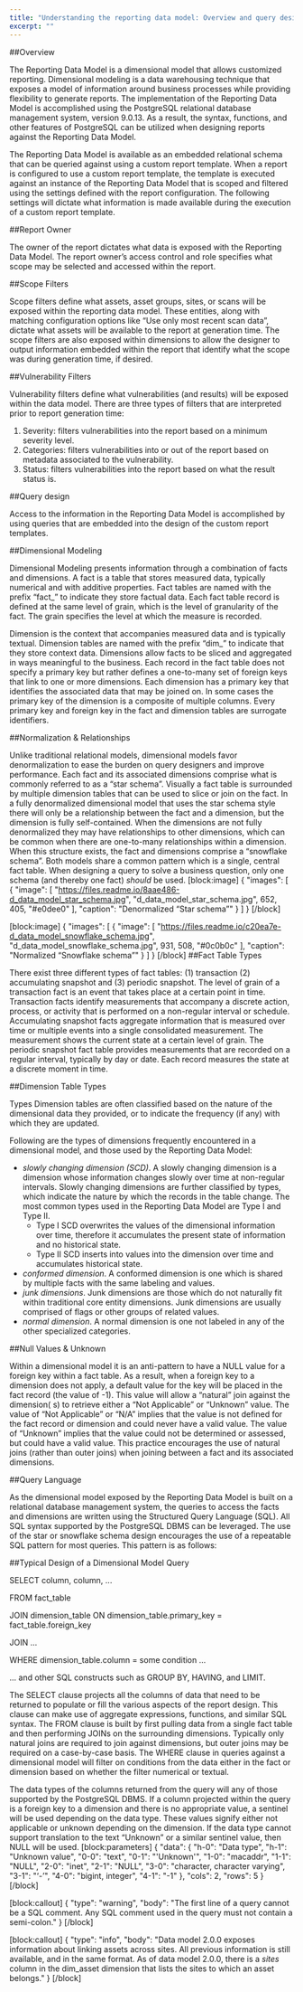 ```yaml
---
title: "Understanding the reporting data model: Overview and query design"
excerpt: ""
---
```

##Overview

The Reporting Data Model is a dimensional model that allows customized reporting. Dimensional modeling is a data warehousing technique that exposes a model of information around business processes while providing flexibility to generate reports. The implementation of the Reporting Data Model is accomplished using the PostgreSQL relational database management system, version 9.0.13. As a result, the syntax, functions, and other features of PostgreSQL can be utilized when designing reports against the Reporting Data Model.

The Reporting Data Model is available as an embedded relational schema that can be queried against using a custom report template. When a report is configured to use a custom report template, the template is executed against an instance of the Reporting Data Model that is scoped and filtered using the settings defined with the report configuration. The following settings will dictate what information is made available during the execution of a custom report template.

##Report Owner

The owner of the report dictates what data is exposed with the Reporting Data Model. The report owner’s access control and role specifies what scope may be selected and accessed within the report.

##Scope Filters

Scope filters define what assets, asset groups, sites, or scans will be exposed within the reporting data model. These entities, along with matching configuration options like “Use only most recent scan data”, dictate what assets will be available to the report at generation time. The scope filters are also exposed within dimensions to allow the designer to output information embedded within the report that identify what the scope was during generation time, if desired.

##Vulnerability Filters

Vulnerability filters define what vulnerabilities (and results) will be exposed within the data model. There are three types of filters that are interpreted prior to report generation time:

1. Severity: filters vulnerabilities into the report based on a minimum severity level.
2. Categories: filters vulnerabilities into or out of the report based on metadata associated to the vulnerability.
3. Status: filters vulnerabilities into the report based on what the result status is.

##Query design

Access to the information in the Reporting Data Model is accomplished by using queries that are embedded into the design of the custom report templates.

##Dimensional Modeling

Dimensional Modeling presents information through a combination of facts and dimensions. A fact is a table that stores measured data, typically numerical and with additive properties. Fact tables are named with the prefix “fact_” to indicate they store factual data. Each fact table record is defined at the same level of grain, which is the level of granularity of the fact. The grain specifies the level at which the measure is recorded.

Dimension is the context that accompanies measured data and is typically textual. Dimension tables are named with the prefix “dim_” to indicate that they store context data. Dimensions allow facts to be sliced and aggregated in ways meaningful to the business. Each record in the fact table does not specify a primary key but rather defines a one-to-many set of foreign keys that link to one or more dimensions. Each dimension has a primary key that identifies the associated data that may be joined on. In some cases the primary key of the dimension is a composite of multiple columns. Every primary key and foreign key in the fact and dimension tables are surrogate identifiers.

##Normalization & Relationships

Unlike traditional relational models, dimensional models favor denormalization to ease the burden on query designers and improve performance. Each fact and its associated dimensions comprise what is commonly referred to as a “star schema”. Visually a fact table is surrounded by multiple dimension tables that can be used to slice or join on the fact. In a fully denormalized dimensional model that uses the star schema style there will only be a relationship between the fact and a dimension, but the dimension is fully self-contained. When the dimensions are not fully denormalized they may have relationships to other dimensions, which can be common when there are one-to-many relationships within a dimension. When this structure exists, the fact and dimensions comprise a “snowflake schema”. Both models share a common pattern which is a single, central fact table. When designing a query to solve a business question, only one schema (and thereby one fact) _should_ be used.
[block:image]
{
  "images": [
    {
      "image": [
        "https://files.readme.io/8aae486-d_data_model_star_schema.jpg",
        "d_data_model_star_schema.jpg",
        652,
        405,
        "#e0dee0"
      ],
      "caption": "Denormalized “Star schema”"
    }
  ]
}
[/block]

[block:image]
{
  "images": [
    {
      "image": [
        "https://files.readme.io/c20ea7e-d_data_model_snowflake_schema.jpg",
        "d_data_model_snowflake_schema.jpg",
        931,
        508,
        "#0c0b0c"
      ],
      "caption": "Normalized “Snowflake schema”"
    }
  ]
}
[/block]
##Fact Table Types

There exist three different types of fact tables: (1) transaction (2) accumulating snapshot and (3) periodic snapshot. The level of grain of a transaction fact is an event that takes place at a certain point in time. Transaction facts identify measurements that accompany a discrete action, process, or activity that is performed on a non-regular interval or schedule. Accumulating snapshot facts aggregate information that is measured over time or multiple events into a single consolidated measurement. The measurement shows the current state at a certain level of grain. The periodic snapshot fact table provides measurements that are recorded on a regular interval, typically by day or date. Each record measures the state at a discrete moment in time.

##Dimension Table Types

Types Dimension tables are often classified based on the nature of the dimensional data they provided, or to indicate the frequency (if any) with which they are updated.

Following are the types of dimensions frequently encountered in a dimensional model, and those used by the Reporting Data Model:

* _slowly changing dimension (SCD)_. A slowly changing dimension is a dimension whose information changes slowly over time at non-regular intervals. Slowly changing dimensions are further classified by types, which indicate the nature by which the records in the table change. The most common types used in the Reporting Data Model are Type I and Type II.
    * Type I SCD overwrites the values of the dimensional information over time, therefore it accumulates the present state of information and no historical state.
    * Type II SCD inserts into values into the dimension over time and accumulates historical state.
* _conformed dimension_. A conformed dimension is one which is shared by multiple facts with the same labeling and values.
* _junk dimensions_. Junk dimensions are those which do not naturally fit within traditional core entity dimensions. Junk dimensions are usually comprised of flags or other groups of related values.
* _normal dimension_. A normal dimension is one not labeled in any of the other specialized categories.

##Null Values & Unknown

Within a dimensional model it is an anti-pattern to have a NULL value for a foreign key within a fact table. As a result, when a foreign key to a dimension does not apply, a default value for the key will be placed in the fact record (the value of -1). This value will allow a “natural” join against the dimension( s) to retrieve either a “Not Applicable” or “Unknown” value. The value of “Not Applicable” or “N/A” implies that the value is not defined for the fact record or dimension and could never have a valid value. The value of “Unknown” implies that the value could not be determined or assessed, but could have a valid value. This practice encourages the use of natural joins (rather than outer joins) when joining between a fact and its associated dimensions.

##Query Language

As the dimensional model exposed by the Reporting Data Model is built on a relational database management system, the queries to access the facts and dimensions are written using the Structured Query Language (SQL). All SQL syntax supported by the PostgreSQL DBMS can be leveraged. The use of the star or snowflake schema design encourages the use of a repeatable SQL pattern for most queries. This pattern is as follows:

##Typical Design of a Dimensional Model Query

SELECT column, column, ...

FROM fact_table

JOIN dimension_table ON dimension_table.primary_key = fact_table.foreign_key

JOIN ...

WHERE dimension_table.column = some condition ...

... and other SQL constructs such as GROUP BY, HAVING, and LIMIT.

The SELECT clause projects all the columns of data that need to be returned to populate or fill the various aspects of the report design. This clause can make use of aggregate expressions, functions, and similar SQL syntax. The FROM clause is built by first pulling data from a single fact table and then performing JOINs on the surrounding dimensions. Typically only natural joins are required to join against dimensions, but outer joins may be required on a case-by-case basis. The WHERE clause in queries against a dimensional model will filter on conditions from the data either in the fact or dimension based on whether the filter numerical or textual.

The data types of the columns returned from the query will any of those supported by the PostgreSQL DBMS. If a column projected within the query is a foreign key to a dimension and there is no appropriate value, a sentinel will be used depending on the data type. These values signify either not applicable or unknown depending on the dimension. If the data type cannot support translation to the text “Unknown” or a similar sentinel value, then NULL will be used.
[block:parameters]
{
  "data": {
    "h-0": "Data type",
    "h-1": "Unknown value",
    "0-0": "text",
    "0-1": "'Unknown'",
    "1-0": "macaddr",
    "1-1": "NULL",
    "2-0": "inet",
    "2-1": "NULL",
    "3-0": "character, character varying",
    "3-1": "‘-’",
    "4-0": "bigint, integer",
    "4-1": "-1"
  },
  "cols": 2,
  "rows": 5
}
[/block]

[block:callout]
{
  "type": "warning",
  "body": "The first line of a query cannot be a SQL comment. Any SQL comment used in the query must not contain a semi-colon."
}
[/block]

[block:callout]
{
  "type": "info",
  "body": "Data model 2.0.0 exposes information about linking assets across sites. All previous information is still available, and in the same format. As of data model 2.0.0, there is a _sites_ column in the dim_asset dimension that lists the sites to which an asset belongs."
}
[/block]